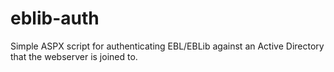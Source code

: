 eblib-auth
==========

Simple ASPX script for authenticating EBL/EBLib against an Active Directory that the webserver is joined to.
